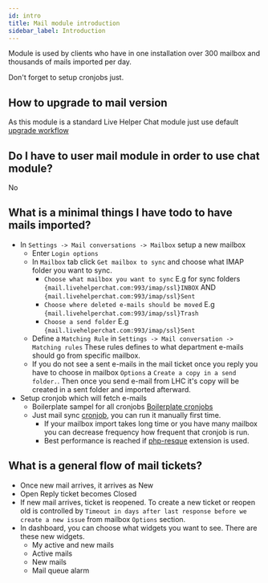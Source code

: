 ```yaml
---
id: intro
title: Mail module introduction
sidebar_label: Introduction
---
```


Module is used by clients who have in one installation over 300 mailbox and thousands of mails imported per day.

Don't forget to setup cronjobs just.

## How to upgrade to mail version

As this module is a standard Live Helper Chat module just use default [upgrade workflow](upgrading.md)

## Do I have to user mail module in order to use chat module?

No

## What is a minimal things I have todo to have mails imported?

* In `Settings -> Mail conversations -> Mailbox` setup a new mailbox
  * Enter `Login options`
  * In `Mailbox` tab click `Get mailbox to sync` and choose what IMAP folder you want to sync.
    * `Choose what mailbox you want to sync` E.g for sync folders `{mail.livehelperchat.com:993/imap/ssl}INBOX` AND `{mail.livehelperchat.com:993/imap/ssl}Sent`
    * `Choose where deleted e-mails should be moved` E.g `{mail.livehelperchat.com:993/imap/ssl}Trash`
    * `Choose a send folder` E.g `{mail.livehelperchat.com:993/imap/ssl}Sent`
  * Define a `Matching Rule` in `Settings -> Mail conversation -> Matching rules` These rules defines to what department e-mails should go from specific mailbox.
  * If you do not see a sent e-mails in the mail ticket once you reply you have to choose in mailbox `Options` a `Create a copy in a send folder.`. Then once you send e-mail from LHC it's copy will be created in a sent folder and imported afterward.
* Setup cronjob which will fetch e-mails
  * Boilerplate sampel for all cronjobs [Boilerplate cronjobs](development/cronjob.md#boilerplate-cronjobs-if-you-have-mail-version-of-live-helper-chat-and-you-are-using-php-resque)
  * Just mail sync [cronjob](development/cronjob.md#mail-syncing-cronjobs), you can run it manually first time.
    * If your mailbox import takes long time or you have many mailbox you can decrease frequency how frequent that cronjob is run.
    * Best performance is reached if [php-resque](https://github.com/LiveHelperChat/lhc-php-resque) extension is used.


## What is a general flow of mail tickets?

* Once new mail arrives, it arrives as New
* Open Reply ticket becomes Closed
* If new mail arrives, ticket is reopened. To create a new ticket or reopen old is controlled by `Timeout in days after last response before we create a new issue` from mailbox `Options` section.
* In dashboard, you can choose what widgets you want to see. There are these new widgets.
  * My active and new mails
  * Active mails
  * New mails
  * Mail queue alarm
